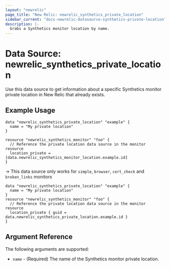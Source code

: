 ```yaml
---
layout: "newrelic"
page_title: "New Relic: newrelic_synthetics_private_location"
sidebar_current: "docs-newrelic-datasource-synthetics-private-location"
description: |-
  Grabs a Synthetics monitor location by name.
---
```


# Data Source: newrelic\_synthetics\_private\_location

Use this data source to get information about a specific Synthetics monitor private location in New Relic that already exists.

## Example Usage

```hcl
data "newrelic_synthetics_private_location" "example" {
  name = "My private location"
}

resource "newrelic_synthetics_monitor" "foo" {
  // Reference the private location data source in the monitor resource
  location_private = [data.newrelic_synthetics_monitor_location.example.id]
}
```

-> This data source only works for `simple`, `browser`, `cert_check` and `broken_links` monitors

```hcl
data "newrelic_synthetics_private_location" "example" {
  name = "My private location"
}
resource "newrelic_synthetics_monitor" "foo" {
  // Reference the private location data source in the monitor resource
  location_private { guid = data.newrelic_synthetics_private_location.example.id }
}
```

## Argument Reference

The following arguments are supported:


* `name` - (Required) The name of the Synthetics monitor private location.
